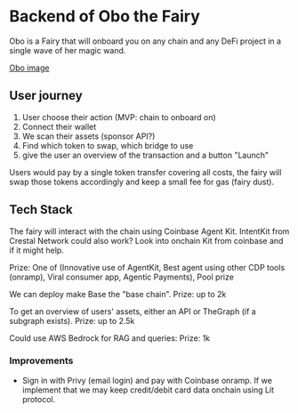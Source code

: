 # Backend of Obo the Fairy

Obo is a Fairy that will onboard you on any chain and any DeFi project in a single wave of her magic wand.

[Obo image](./obo.jpg)

## User journey

1. User choose their action (MVP: chain to onboard on)
2. Connect their wallet
3. We scan their assets (sponsor API?)
4. Find which token to swap, which bridge to use
5. give the user an overview of the transaction and a button "Launch"

Users would pay by a single token transfer covering all costs, the fairy will swap those tokens accordingly and keep a small fee for gas (fairy dust).

## Tech Stack

The fairy will interact with the chain using Coinbase Agent Kit. IntentKit from Crestal Network could also work? 
Look into onchain Kit from coinbase and if it might help.

Prize: One of (Innovative use of AgentKit, Best agent using other CDP tools (onramp), Viral consumer app, Agentic Payments), Pool prize

We can deploy make Base the "base chain". 
Prize: up to 2k

To get an overview of users' assets, either an API or TheGraph (if a subgraph exists).
Prize: up to 2.5k

Could use AWS Bedrock for RAG and queries:
Prize: 1k


### Improvements

- Sign in with Privy (email login) and pay with Coinbase onramp. If we implement that we may keep credit/debit card data onchain using Lit protocol.


